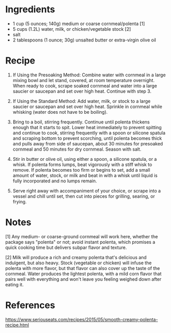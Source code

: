 Ingredients
===========
- 1 cup (5 ounces; 140g) medium or coarse cornmeal/polenta [1]
- 5 cups (1.2L) water, milk, or chicken/vegetable stock [2]
- salt
- 2 tablespoons (1 ounce; 30g) unsalted butter or extra-virgin olive oil

Recipe
======
1. If Using the Presoaking Method: Combine water with cornmeal in a large 
   mixing bowl and let stand, covered, at room temperature overnight. When 
   ready to cook, scrape soaked cornmeal and water into a large saucier or 
   saucepan and set over high heat. Continue with step 3.

2. If Using the Standard Method: Add water, milk, or stock to a large saucier 
   or saucepan and set over high heat. Sprinkle in cornmeal while whisking 
   (water does not have to be boiling).

3. Bring to a boil, stirring frequently. Continue until polenta thickens enough 
   that it starts to spit. Lower heat immediately to prevent spitting and 
   continue to cook, stirring frequently with a spoon or silicone spatula and 
   scraping bottom to prevent scorching, until polenta becomes thick and pulls 
   away from side of saucepan, about 30 minutes for presoaked cornmeal and 50 
   minutes for dry cornmeal. Season with salt.

4. Stir in butter or olive oil, using either a spoon, a silicone spatula, or a 
   whisk. If polenta forms lumps, beat vigorously with a stiff whisk to remove. 
   If polenta becomes too firm or begins to set, add a small amount of water, 
   stock, or milk and beat in with a whisk until liquid is fully incorporated 
   and no lumps remain.

5. Serve right away with accompaniment of your choice, or scrape into a vessel 
   and chill until set, then cut into pieces for grilling, searing, or frying.

Notes
=====
[1] Any medium- or coarse-ground cornmeal will work here, whether the package 
    says "polenta" or not; avoid instant polenta, which promises a quick 
    cooking time but delivers subpar flavor and texture.

[2] Milk will produce a rich and creamy polenta that's delicious and indulgent, 
    but also heavy.  Stock (vegetable or chicken) will infuse the polenta with 
    more flavor, but that flavor can also cover up the taste of the cornmeal. 
    Water produces the lightest polenta, with a mild corn flavor that pairs 
    well with everything and won't leave you feeling weighed down after eating 
    it.

References
==========
https://www.seriouseats.com/recipes/2015/05/smooth-creamy-polenta-recipe.html
